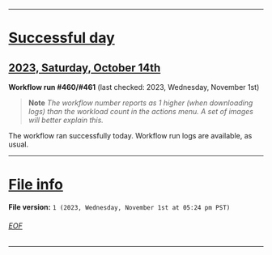 
***

# [Successful day](#Successful-day)

## [2023, Saturday, October 14th](#2023-Saturday-October-14th)

**Workflow run #460/#461** (last checked: 2023, Wednesday, November 1st)

> **Note** _The workflow number reports as 1 higher (when downloading logs) than the workload count in the actions menu. A set of images will better explain this._

The workflow ran successfully today. Workflow run logs are available, as usual.

***

# [File info](#File-info)

**File version:** `1 (2023, Wednesday, November 1st at 05:24 pm PST)`

###### [EOF](#EOF)

***
